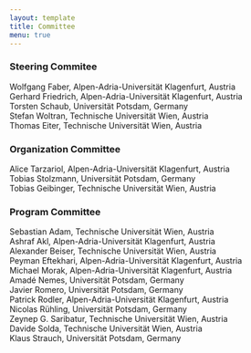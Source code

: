 ```yaml
---
layout: template
title: Committee
menu: true
---
```


### Steering Commitee

Wolfgang Faber, Alpen-Adria-Universität Klagenfurt, Austria \
Gerhard Friedrich, Alpen-Adria-Universität Klagenfurt, Austria \
Torsten Schaub, Universität Potsdam, Germany \
Stefan Woltran, Technische Universität Wien, Austria \
Thomas Eiter, Technische Universität Wien, Austria

### Organization Committee

Alice Tarzariol, Alpen-Adria-Universität Klagenfurt, Austria \
Tobias Stolzmann, Universität Potsdam, Germany \
Tobias Geibinger, Technische Universität Wien, Austria

### Program Committee
Sebastian Adam, Technische Universität Wien, Austria \
Ashraf Akl, Alpen-Adria-Universität Klagenfurt, Austria \
Alexander Beiser, Technische Universität Wien, Austria \
Peyman Eftekhari, Alpen-Adria-Universität Klagenfurt, Austria \
Michael Morak, Alpen-Adria-Universität Klagenfurt, Austria \
Amadé Nemes, Universität Potsdam, Germany \
Javier Romero, Universität Potsdam, Germany \
Patrick Rodler, Alpen-Adria-Universität Klagenfurt, Austria \
Nicolas Rühling, Universität Potsdam, Germany \
Zeynep G. Saribatur, Technische Universität Wien, Austria \
Davide Solda, Technische Universität Wien, Austria \
Klaus Strauch, Universität Potsdam, Germany 


